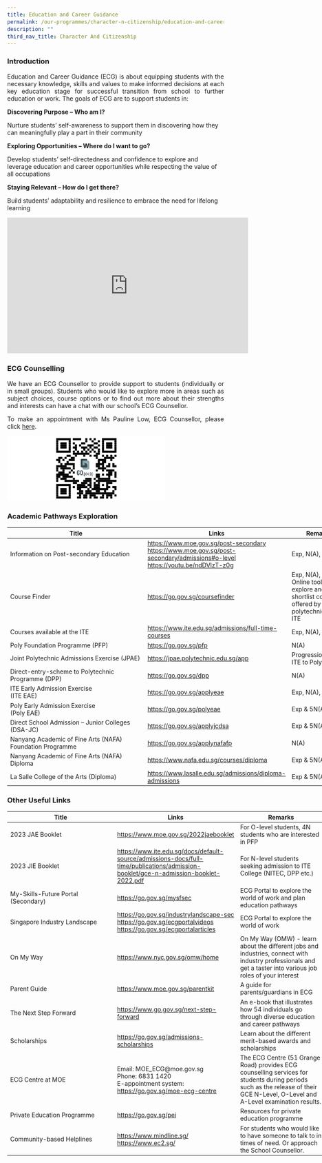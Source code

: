 ```yaml
---
title: Education and Career Guidance
permalink: /our-programmes/character-n-citizenship/education-and-career-guidance/
description: ""
third_nav_title: Character And Citizenship
---
```

### Introduction

<p style="text-align: justify;">Education and Career Guidance (ECG) is about equipping students with the necessary knowledge, skills and values to make informed decisions at each key education stage for successful transition from school to further education or work. The goals of ECG are to support students in:</p>

**Discovering Purpose – Who am I?**

Nurture students’ self-awareness to support them in discovering how they can meaningfully play a part in their community

**Exploring Opportunities – Where do I want to go?**

Develop students’ self-directedness and confidence to explore and leverage education and career opportunities while respecting the value of all occupations

**Staying Relevant – How do I get there?**

Build students’ adaptability and resilience to embrace the need for lifelong learning

<p style="text-align: center;"><iframe width="560" height="315" src="https://www.youtube.com/embed/12ass4FSCcg" title="YouTube video player" frameborder="0" allow="accelerometer; autoplay; clipboard-write; encrypted-media; gyroscope; picture-in-picture" allowfullscreen></iframe></p>

### ECG Counselling

<p style="text-align: justify;">We have an ECG Counsellor to provide support to students (individually or in small groups). Students who would like to explore more in areas such as subject choices, course options or to find out more about their strengths and interests can have a chat with our school’s ECG Counsellor.</p>

<p style="text-align: justify;">To make an appointment with Ms Pauline Low, ECG Counsellor, please click <a href="https://go.gov.sg/hblecg" target="_blank">here</a>.</p>

![](/images/Department%20Photos/Character%20and%20Citizenship/ECG%20Appt%20QR%20Code.png)

### Academic Pathways Exploration

<table style="undefined;table-layout: fixed; width: 796px">
<colgroup>
<col style="width: 338px">
<col style="width: 313px">
<col style="width: 145px">
</colgroup>
<thead>
  <tr>
    <th>Title</th>
    <th>Links</th>
    <th>Remarks</th>
  </tr>
</thead>
<tbody>
  <tr>
    <td>Information on Post-secondary Education</td>
    <td><a href="https://www.moe.gov.sg/post-secondary">https://www.moe.gov.sg/post-secondary</a><br><a href="https://www.moe.gov.sg/post-secondary/admissions#o-level">https://www.moe.gov.sg/post-secondary/admissions#o-level</a>  <br><a href="https://youtu.be/ndDVlzT-z0g">https://youtu.be/ndDVlzT-z0g</a></td>
    <td>Exp, N(A), N(T)</td>
  </tr>
  <tr>
    <td>Course Finder</td>
    <td><a href="https://go.gov.sg/coursefinder">https://go.gov.sg/coursefinder</a>  </td>
    <td>Exp, N(A), N(T) Online tool to explore and shortlist courses offered by polytechnics and ITE</td>
  </tr>
  <tr>
    <td>Courses available at the ITE<br> </td>
    <td><a href="https://www.ite.edu.sg/admissions/full-time-courses">https://www.ite.edu.sg/admissions/full-time-courses</a></td>
    <td>Exp, N(A), N(T)</td>
  </tr>
  <tr>
    <td>Poly Foundation Programme (PFP)</td>
    <td><a href="https://go.gov.sg/pfp">https://go.gov.sg/pfp</a>  </td>
    <td>N(A)</td>
  </tr>
  <tr>
    <td>Joint Polytechnic Admissions Exercise (JPAE)</td>
    <td><a href="https://jpae.polytechnic.edu.sg/app">https://jpae.polytechnic.edu.sg/app</a></td>
    <td>Progression from ITE to Poly</td>
  </tr>
  <tr>
    <td>Direct-entry-scheme to Polytechnic Programme (DPP)</td>
    <td><a href="https://go.gov.sg/dpp">https://go.gov.sg/dpp</a> </td>
    <td>N(A)</td>
  </tr>
  <tr>
    <td>ITE Early Admission Exercise<br>(ITE EAE)</td>
    <td><a href="https://go.gov.sg/applyeae">https://go.gov.sg/applyeae</a>  </td>
    <td>Exp, N(A), N(T)</td>
  </tr>
  <tr>
    <td>Poly Early Admission Exercise<br>(Poly EAE)</td>
    <td><a href="https://go.gov.sg/polyeae">https://go.gov.sg/polyeae</a> </td>
    <td>Exp &amp; 5N(A)</td>
  </tr>
  <tr>
    <td>Direct School Admission – Junior Colleges (DSA-JC)</td>
    <td><a href="https://go.gov.sg/applyjcdsa">https://go.gov.sg/applyjcdsa</a> </td>
    <td>Exp &amp; 5N(A)</td>
  </tr>
  <tr>
    <td>Nanyang Academic of Fine Arts (NAFA) Foundation Programme </td>
    <td><a href="https://go.gov.sg/applynafafp">https://go.gov.sg/applynafafp</a><br> </td>
    <td>N(A)</td>
  </tr>
  <tr>
    <td>Nanyang Academic of Fine Arts (NAFA) Diploma</td>
    <td><a href="https://www.nafa.edu.sg/courses/diploma">https://www.nafa.edu.sg/courses/diploma</a></td>
    <td>Exp &amp; 5N(A)</td>
  </tr>
  <tr>
    <td>La Salle College of the Arts (Diploma)</td>
    <td><a href="https://www.lasalle.edu.sg/admissions/diploma-admissions">https://www.lasalle.edu.sg/admissions/diploma-admissions</a></td>
    <td>Exp &amp; 5N(A)</td>
  </tr>
</tbody>
</table>

### Other Useful Links

<table style="undefined;table-layout: fixed; width: 739px">
<colgroup>
<col style="width: 252px">
<col style="width: 281px">
<col style="width: 206px">
</colgroup>
<thead>
  <tr>
    <th>Title </th>
    <th>Links</th>
    <th>Remarks</th>
  </tr>
</thead>
<tbody>
  <tr>
    <td>2023 JAE Booklet</td>
    <td><a href="https://www.moe.gov.sg/2022jaebooklet">https://www.moe.gov.sg/2022jaebooklet</a></td>
    <td>For O-level students, 4N students who are interested in PFP</td>
  </tr>
  <tr>
    <td>2023 JIE Booklet<br> </td>
    <td><a href="https://www.ite.edu.sg/docs/default-source/admissions-docs/full-time/publications/admission-booklet/gce-n-admission-booklet-2022.pdf">https://www.ite.edu.sg/docs/default-source/admissions-docs/full-time/publications/admission-booklet/gce-n-admission-booklet-2022.pdf</a></td>
    <td>For N-level students seeking admission to ITE College (NITEC, DPP etc.)</td>
  </tr>
  <tr>
    <td>My-Skills-Future Portal (Secondary)</td>
    <td><a href="https://go.gov.sg/mysfsec">https://go.gov.sg/mysfsec</a></td>
    <td>ECG Portal to explore the world of work and plan education pathways</td>
  </tr>
  <tr>
    <td>Singapore Industry Landscape</td>
    <td><a href="https://go.gov.sg/industrylandscape-sec">https://go.gov.sg/industrylandscape-sec</a><br><a href="https://go.gov.sg/ecgportalvideos">https://go.gov.sg/ecgportalvideos</a><br><a href="https://go.gov.sg/ecgportalarticles">https://go.gov.sg/ecgportalarticles</a></td>
    <td>ECG Portal to explore the world of work<br> </td>
  </tr>
  <tr>
    <td>On My Way<br> </td>
    <td><a href="https://www.nyc.gov.sg/omw/home">https://www.nyc.gov.sg/omw/home</a></td>
    <td>On My Way (OMW) - learn about the different jobs and industries, connect with industry professionals and get a taster into various job roles of your interest</td>
  </tr>
  <tr>
    <td>Parent Guide<br> </td>
    <td><a href="https://www.moe.gov.sg/parentkit">https://www.moe.gov.sg/parentkit</a></td>
    <td>A guide for parents/guardians in ECG</td>
  </tr>
  <tr>
    <td>The Next Step Forward</td>
    <td><a href="https://www.go.gov.sg/next-step-forward">https://www.go.gov.sg/next-step-forward</a>  <br> </td>
    <td>An e-book that illustrates how 54 individuals go through diverse education and career pathways</td>
  </tr>
  <tr>
    <td>Scholarships</td>
    <td><a href="https://go.gov.sg/admissions-scholarships">https://go.gov.sg/admissions-scholarships</a></td>
    <td>Learn about the different merit-based awards and scholarships</td>
  </tr>
  <tr>
    <td>ECG Centre at MOE<br> </td>
    <td>Email: MOE_ECG@moe.gov.sg<br>Phone: 6831 1420<br>E-appointment system: <a href="https://go.gov.sg/moe-ecg-centre">https://go.gov.sg/moe-ecg-centre</a></td>
    <td>The ECG Centre (51 Grange Road) provides ECG counselling services for students during periods such as the release of their GCE N-Level, O-Level and A-Level examination results.</td>
  </tr>
  <tr>
    <td>Private Education Programme</td>
    <td><a href="https://go.gov.sg/pei">https://go.gov.sg/pei</a></td>
    <td>Resources for private education programme</td>
  </tr>
  <tr>
    <td>Community-based Helplines</td>
    <td><a href="https://www.mindline.sg/">https://www.mindline.sg/</a><br><a href="https://www.ec2.sg/">https://www.ec2.sg/</a><br> </td>
    <td>For students who would like to have someone to talk to in times of need. Or approach the School Counsellor.</td>
  </tr>
</tbody>
</table>
